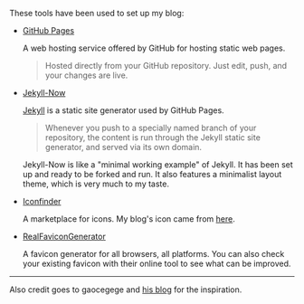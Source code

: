 These tools have been used to set up my blog:

- [GitHub Pages](https://pages.github.com/)

  A web hosting service offered by GitHub for hosting static web pages.
  > Hosted directly from your GitHub repository. Just edit, push, and your changes are live.

- [Jekyll-Now](https://github.com/barryclark/jekyll-now)

  [Jekyll](https://jekyllrb.com/) is a static site generator used by GitHub Pages.
  > Whenever you push to a specially named branch of your repository, the content is run through the Jekyll static site generator, and served via its own domain.

  Jekyll-Now is like a "minimal working example" of Jekyll. It has been set up and ready to be forked and run. It also features a minimalist layout theme, which is very much to my taste.

- [Iconfinder](https://www.iconfinder.com/)

  A marketplace for icons. My blog's icon came from [here](https://www.iconfinder.com/iconsets/48-bubbles).

- [RealFaviconGenerator](https://realfavicongenerator.net/)

  A favicon generator for all browsers, all platforms. You can also check your existing favicon with their online tool to see what can be improved.

---

Also credit goes to gaocegege and [his blog](http://gaocegege.com/Blog/) for the inspiration.

